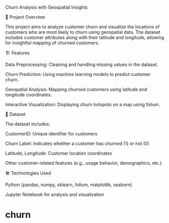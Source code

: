 Churn Analysis with Geospatial Insights

📌 Project Overview

This project aims to analyze customer churn and visualize the locations of customers who are most likely to churn using geospatial data. The dataset includes customer attributes along with their latitude and longitude, allowing for insightful mapping of churned customers.

🏗️ Features

Data Preprocessing: Cleaning and handling missing values in the dataset.

Churn Prediction: Using machine learning models to predict customer churn.

Geospatial Analysis: Mapping churned customers using latitude and longitude coordinates.

Interactive Visualization: Displaying churn hotspots on a map using folium.

📂 Dataset

The dataset includes:

CustomerID: Unique identifier for customers

Churn Label: Indicates whether a customer has churned (1) or not (0)

Latitude, Longitude: Customer location coordinates

Other customer-related features (e.g., usage behavior, demographics, etc.)

🛠️ Technologies Used

Python (pandas, numpy, sklearn, folium, matplotlib, seaborn)

Jupyter Notebook for analysis and visualization

# churn
